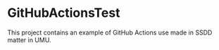 # GitHubActionsTest
This project contains an example of GitHub Actions use made in SSDD matter in UMU.
